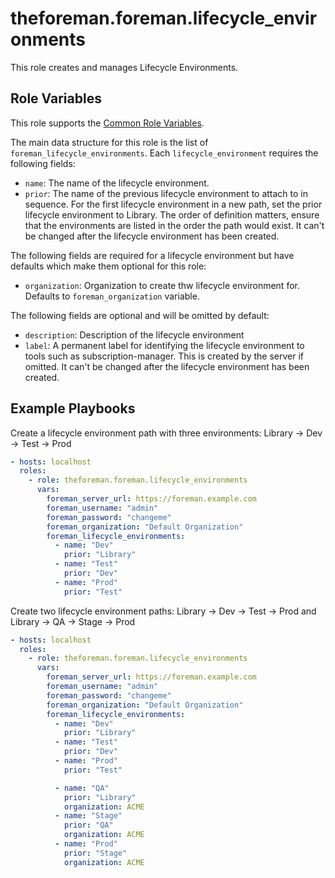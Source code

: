 theforeman.foreman.lifecycle_environments
=========================================

This role creates and manages Lifecycle Environments.

Role Variables
--------------

This role supports the [Common Role Variables](https://github.com/theforeman/foreman-ansible-modules/blob/develop/README.md#common-role-variables).

The main data structure for this role is the list of `foreman_lifecycle_environments`. Each `lifecycle_environment` requires the following fields:

- `name`: The name of the lifecycle environment.
- `prior`: The name of the previous lifecycle environment to attach to in
  sequence. For the first lifecycle environment in a new path, set the prior
  lifecycle environment to Library. The order of definition matters, ensure that
  the environments are listed in the order the path would exist. It can't be
  changed after the lifecycle environment has been created.

The following fields are required for a lifecycle environment but have defaults which make them optional for this role:

- `organization`: Organization to create thw lifecycle environment for. Defaults to `foreman_organization` variable.

The following fields are optional and will be omitted by default:

- `description`: Description of the lifecycle environment
- `label`: A permanent label for identifying the lifecycle environment to tools
  such as subscription-manager. This is created by the server if omitted. It
  can't be changed after the lifecycle environment has been created.

Example Playbooks
-----------------

Create a lifecycle environment path with three environments: Library -> Dev -> Test -> Prod

```yaml
- hosts: localhost
  roles:
    - role: theforeman.foreman.lifecycle_environments
      vars:
        foreman_server_url: https://foreman.example.com
        foreman_username: "admin"
        foreman_password: "changeme"
        foreman_organization: "Default Organization"
        foreman_lifecycle_environments:
          - name: "Dev"
            prior: "Library"
          - name: "Test"
            prior: "Dev"
          - name: "Prod"
            prior: "Test"
```

Create two lifecycle environment paths: Library -> Dev -> Test -> Prod and Library -> QA -> Stage -> Prod

```yaml
- hosts: localhost
  roles:
    - role: theforeman.foreman.lifecycle_environments
      vars:
        foreman_server_url: https://foreman.example.com
        foreman_username: "admin"
        foreman_password: "changeme"
        foreman_organization: "Default Organization"
        foreman_lifecycle_environments:
          - name: "Dev"
            prior: "Library"
          - name: "Test"
            prior: "Dev"
          - name: "Prod"
            prior: "Test"

          - name: "QA"
            prior: "Library"
            organization: ACME
          - name: "Stage"
            prior: "QA"
            organization: ACME
          - name: "Prod"
            prior: "Stage"
            organization: ACME
```
